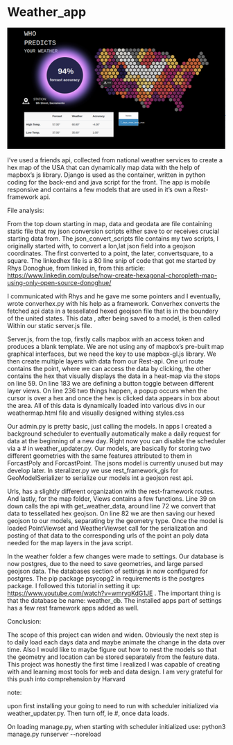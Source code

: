 # Weather_app
![Hex tessellated geojson](weather.jpg)

I’ve used a friends api, collected from national weather services to create a hex map of the USA that can dynamically map data with the help of mapbox’s js library. Django is used as the container, written in python coding for the back-end and java script for the front. The app is mobile responsive and contains a few models that are used in it’s own a Rest-framework api. 

File analysis: 

From the top down starting in map, data and geodata are file containing static file that my json conversion scripts either save to or receives crucial starting data from. The json_convert_scripts file contains my two scripts, I originally started with, to convert a lon,lat json field into a geojson coordinates. The first converted to a point, the later, convertsquare, to a square. The linkedhex file is  a 80 line snip of code that got me started by Rhys Donoghue, from linked in, from this article: https://www.linkedin.com/pulse/how-create-hexagonal-choropleth-map-using-only-open-source-donoghue/ 

I communicated with Rhys and he gave me some pointers and I eventually, wrote converhex.py with his help as a framework. Converhex converts the fetched api data in a tessellated hexed geojson file that is in the boundery of the united states. This data , after being saved to a model, is then called Within our static server.js file.

Server.js, from the top, firstly calls mapbox with an access token and produces a blank template. We are not using any of mapbox’s pre-built map graphical interfaces, but we need the key to use mapbox-gl.js library. We then create multiple layers with data from our Rest-api. One url route contains the point, where we can access the data by clicking, the other contains the hex that visually displays the data in a heat-map via the stops on line 59. On line 183 we are defining a button toggle between different layer views. On line 236 two things happen, a popup occurs when the cursor is over a hex and once the hex is clicked data appears in box about the area. All of this data is dynamically loaded into various divs in our weathermap.html file and visually designed withing styles.css

Our admin.py is pretty basic, just calling the models. In apps I created a background scheduler to eventually automatically make a daily request for data at the beginning of a new day. Right now you can disable the scheduler via a # in weather_updater.py. Our models, are basically for storing two different geometries with the same features attributed to them in ForcastPoly and ForcastPoint. The jsons model is currently unused but may develop later. In steralizer.py we use rest_framework_gis for GeoModelSerializer to serialize our models int a geojson rest api.

Urls, has a slightly different organization with the rest-framework routes. And lastly, for the map folder, Views contains a few functions. Line 39 on down calls the api with get_weather_data, around line 72 we convert that data to tessellated hex geojson. On line 82 we are then saving our hexed geojson to our models, separating by the geometry type. Once the model is loaded PointViewset and WeatherViewset call for the serialization and posting of that data to the corresponding urls of the point an poly data needed for the map layers in the java script. 

In the weather folder a few changes were made to settings. Our database is now postgres, due to the need to save geometries, and large parsed geojson data. The databases section of settings in now configured for postgres. The pip package psycopg2 in requirements is the postgres package. I followed this tutorial in setting it up: https://www.youtube.com/watch?v=wmrygKdG1JE . The important thing is that the database be name: weather_db. The installed apps part of settings has a few rest framework apps added as well.

Conclusion:

The scope of this project can widen and widen. Obviously the next step is to daily load each days data and maybe animate the change in the data over time. Also I would like to maybe figure out how to nest the models so that the geometry and location can be stored separately from the feature data. This project was honestly the first time I realized I was capable of creating with and learning most tools for web and data design. I am very grateful for this push into comprehension by Harvard

note:

upon first installing your going to need to run with scheduler initialized via weather_updater.py. Then turn off, ie #,  once data loads.

On loading manage.py, when starting with scheduler initialized use:
python3 manage.py runserver --noreload

